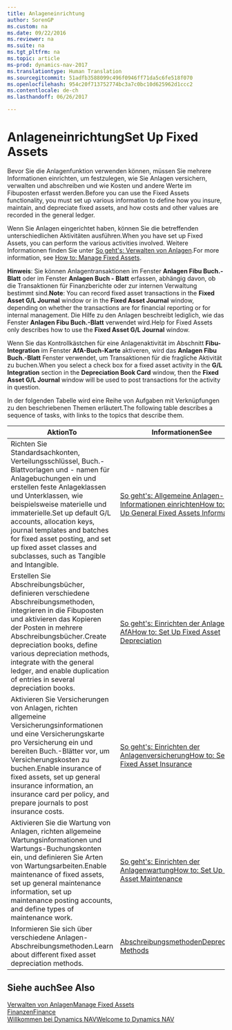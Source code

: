 ```yaml
---
title: Anlageneinrichtung
author: SorenGP
ms.custom: na
ms.date: 09/22/2016
ms.reviewer: na
ms.suite: na
ms.tgt_pltfrm: na
ms.topic: article
ms-prod: dynamics-nav-2017
ms.translationtype: Human Translation
ms.sourcegitcommit: 51adfb3588099c496f0946ff71da5c6fe518f070
ms.openlocfilehash: 954c20f713752774bc3a7c0bc10d625962d1ccc2
ms.contentlocale: de-ch
ms.lasthandoff: 06/26/2017

---
```


# <a name="set-up-fixed-assets"></a><span data-ttu-id="568be-102">Anlageneinrichtung</span><span class="sxs-lookup"><span data-stu-id="568be-102">Set Up Fixed Assets</span></span>
<span data-ttu-id="568be-103">Bevor Sie die Anlagenfunktion verwenden können, müssen Sie mehrere Informationen einrichten, um festzulegen, wie Sie Anlagen versichern, verwalten und abschreiben und wie Kosten und andere Werte im Fibuposten erfasst werden.</span><span class="sxs-lookup"><span data-stu-id="568be-103">Before you can use the Fixed Assets functionality, you must set up various information to define how you insure, maintain, and depreciate fixed assets, and how costs and other values are recorded in the general ledger.</span></span>

<span data-ttu-id="568be-104">Wenn Sie Anlagen eingerichtet haben, können Sie die betreffenden unterschiedlichen Aktivitäten ausführen.</span><span class="sxs-lookup"><span data-stu-id="568be-104">When you have set up Fixed Assets, you can perform the various activities involved.</span></span> <span data-ttu-id="568be-105">Weitere Informationen finden Sie unter [So geht's: Verwalten von Anlagen](fa-manage.md).</span><span class="sxs-lookup"><span data-stu-id="568be-105">For more information, see [How to: Manage Fixed Assets](fa-manage.md).</span></span>

<span data-ttu-id="568be-106">**Hinweis**: Sie können Anlagentransaktionen im Fenster **Anlagen Fibu Buch.-Blatt** oder im Fenster **Anlagen Buch - Blatt** erfassen, abhängig davon, ob die Transaktionen für Finanzberichte oder zur internen Verwaltung bestimmt sind.</span><span class="sxs-lookup"><span data-stu-id="568be-106">**Note**: You can record fixed asset transactions in the **Fixed Asset G/L Journal** window or in the **Fixed Asset Journal** window, depending on whether the transactions are for financial reporting or for internal management.</span></span> <span data-ttu-id="568be-107">Die Hilfe zu den Anlagen beschreibt lediglich, wie das Fenster **Anlagen Fibu Buch.-Blatt** verwendet wird.</span><span class="sxs-lookup"><span data-stu-id="568be-107">Help for Fixed Assets only describes how to use the **Fixed Asset G/L Journal** window.</span></span>

<span data-ttu-id="568be-108">Wenn Sie das Kontrollkästchen für eine Anlagenaktivität im Abschnitt **Fibu-Integration** im Fenster **AfA-Buch-Karte** aktiveren, wird das **Anlagen Fibu Buch.-Blatt** Fenster verwendet, um Transaktionen für die fragliche Aktivität zu buchen.</span><span class="sxs-lookup"><span data-stu-id="568be-108">When you select a check box for a fixed asset activity in the **G/L Integration** section in the **Depreciation Book Card** window, then the **Fixed Asset G/L Journal** window will be used to post transactions for the activity in question.</span></span>

<span data-ttu-id="568be-109">In der folgenden Tabelle wird eine Reihe von Aufgaben mit Verknüpfungen zu den beschriebenen Themen erläutert.</span><span class="sxs-lookup"><span data-stu-id="568be-109">The following table describes a sequence of tasks, with links to the topics that describe them.</span></span>

| <span data-ttu-id="568be-110">Aktion</span><span class="sxs-lookup"><span data-stu-id="568be-110">To</span></span> | <span data-ttu-id="568be-111">Informationen</span><span class="sxs-lookup"><span data-stu-id="568be-111">See</span></span> |  
|----|-----|  
|<span data-ttu-id="568be-112">Richten Sie Standardsachkonten, Verteilungsschlüssel, Buch.-Blattvorlagen und - namen für Anlagebuchungen ein und erstellen feste Anlageklassen und Unterklassen, wie beispielsweise materielle und immaterielle.</span><span class="sxs-lookup"><span data-stu-id="568be-112">Set up default G/L accounts, allocation keys, journal templates and batches for fixed asset posting, and set up fixed asset classes and subclasses, such as Tangible and Intangible.</span></span>|[<span data-ttu-id="568be-113">So geht's: Allgemeine Anlagen-Informationen einrichten</span><span class="sxs-lookup"><span data-stu-id="568be-113">How to: Set Up General Fixed Assets Information</span></span>](fa-how-setup-general.md)|  
|<span data-ttu-id="568be-114">Erstellen Sie Abschreibungsbücher, definieren verschiedene Abschreibungsmethoden, integrieren in die Fibuposten und aktivieren das Kopieren der Posten in mehrere Abschreibungsbücher.</span><span class="sxs-lookup"><span data-stu-id="568be-114">Create depreciation books, define various depreciation methods, integrate with the general ledger, and enable duplication of entries in several depreciation books.</span></span>|[<span data-ttu-id="568be-115">So geht's: Einrichten der Anlagen-AfA</span><span class="sxs-lookup"><span data-stu-id="568be-115">How to: Set Up Fixed Asset Depreciation</span></span>](fa-how-setup-depreciation.md)|
|<span data-ttu-id="568be-116">Aktivieren Sie Versicherungen von Anlagen, richten allgemeine Versicherungsinformationen und eine Versicherungskarte pro Versicherung ein und bereiten Buch.-Blätter vor, um Versicherungskosten zu buchen.</span><span class="sxs-lookup"><span data-stu-id="568be-116">Enable insurance of fixed assets, set up general insurance information, an insurance card per policy, and prepare journals to post insurance costs.</span></span>|[<span data-ttu-id="568be-117">So geht's: Einrichten der Anlagenversicherung</span><span class="sxs-lookup"><span data-stu-id="568be-117">How to: Set Up Fixed Asset Insurance</span></span>](fa-how-setup-insurance.md)|
|<span data-ttu-id="568be-118">Aktivieren Sie die Wartung von Anlagen, richten allgemeine Wartungsinformationen und Wartungs-Buchungskonten ein, und definieren Sie Arten von Wartungsarbeiten.</span><span class="sxs-lookup"><span data-stu-id="568be-118">Enable maintenance of fixed assets, set up general maintenance information, set up maintenance posting accounts, and define types of maintenance work.</span></span>|[<span data-ttu-id="568be-119">So geht's: Einrichten der Anlagenwartung</span><span class="sxs-lookup"><span data-stu-id="568be-119">How to: Set Up Fixed Asset Maintenance</span></span>](fa-how-setup-maintenance.md)|
|<span data-ttu-id="568be-120">Informieren Sie sich über verschiedene Anlagen-Abschreibungsmethoden.</span><span class="sxs-lookup"><span data-stu-id="568be-120">Learn about different fixed asset depreciation methods.</span></span>|[<span data-ttu-id="568be-121">Abschreibungsmethoden</span><span class="sxs-lookup"><span data-stu-id="568be-121">Depreciation Methods</span></span>](fa-depreciation-methods.md)|

## <a name="see-also"></a><span data-ttu-id="568be-122">Siehe auch</span><span class="sxs-lookup"><span data-stu-id="568be-122">See Also</span></span>
[<span data-ttu-id="568be-123">Verwalten von Anlagen</span><span class="sxs-lookup"><span data-stu-id="568be-123">Manage Fixed Assets</span></span>](fa-manage.md)  
[<span data-ttu-id="568be-124">Finanzen</span><span class="sxs-lookup"><span data-stu-id="568be-124">Finance</span></span>](finance-setup.md)  
[<span data-ttu-id="568be-125">Willkommen bei Dynamics NAV</span><span class="sxs-lookup"><span data-stu-id="568be-125">Welcome to Dynamics NAV</span></span>](across-get-started.md)

